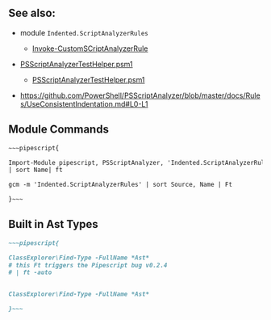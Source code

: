 ## See also:

- module `Indented.ScriptAnalyzerRules`
  - [Invoke-CustomSCriptAnalyzerRule](./../refs_no_commit/Indented.ScriptAnalyzerRules/Indented.ScriptAnalyzerRules/public/helper/Invoke-CustomScriptAnalyzerRule.ps1)
- [PSScriptAnalyzerTestHelper.psm1](./../refs_no_commit/PSScriptAnalyzer🍴/Tests/PSScriptAnalyzerTestHelper.psm1)
  - [PSScriptAnalyzerTestHelper.psm1](./psc/PSScriptAnalyzer/Tests/PSScriptAnalyzerTestHelper.psm1)

- <https://github.com/PowerShell/PSScriptAnalyzer/blob/master/docs/Rules/UseConsistentIndentation.md#L0-L1>

## Module Commands

<!-- Get-ScriptAnalyzerRule -->


```ps
~~~pipescript{

Import-Module pipescript, PSScriptAnalyzer, 'Indented.ScriptAnalyzerRules', 'ScriptCop' -ea 'silentlycontinue' -passthru
| sort Name| ft

gcm -m 'Indented.ScriptAnalyzerRules' | sort Source, Name | Ft

}~~~
```

## Built in Ast Types


```md
~~~pipescript{

ClassExplorer\Find-Type -FullName *Ast* 
# this Ft triggers the Pipescript bug v0.2.4 
# | ft -auto


ClassExplorer\Find-Type -FullName *Ast* 

}~~~
```
